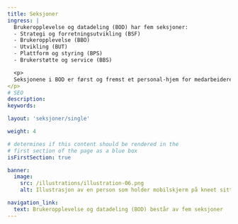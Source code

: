 ```yaml
---
title: Seksjoner
ingress: |
  Brukeropplevelse og datadeling (BOD) har fem seksjoner:
  - Strategi og forretningsutvikling (BSF) 
  - Brukeropplevelse (BBO) 
  - Utvikling (BUT) 
  - Plattform og styring (BPS) 
  - Brukerstøtte og service (BBS) 

  <p>
  Seksjonene i BOD er først og fremst et personal-hjem for medarbeidere fra felles kompetanseområder. Seksjonene avgir ressurser(kompetanse) til leveranse-områder i og utenfor BOD som f.eks. til Digdir sine produktgrupper, prosjekter og andre små og store oppdrag/tiltak. Seksjonslederne har ansvar for å bygge opp, organisere og selvstendig-gjøre fagmiljøene på best mulig måte.
</p>
# SEO
description:
keywords:

layout: 'seksjoner/single'

weight: 4

# determines if this content should be rendered in the
# first section of the page as a blue box
isFirstSection: true

banner:
  image:
    src: /illustrations/illustration-06.png
    alt: Illustrasjon av en person som holder mobilskjerm på kneet sitt

navigation_link:
  text: Brukeropplevelse og datadeling (BOD) består av fem seksjoner
---
```

